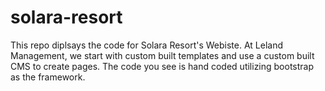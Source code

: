 # solara-resort
This repo diplsays the code for Solara Resort's Webiste. At Leland Management, we start with custom built templates and use a custom built CMS to create pages. The code you see is hand coded utilizing bootstrap as the framework.
